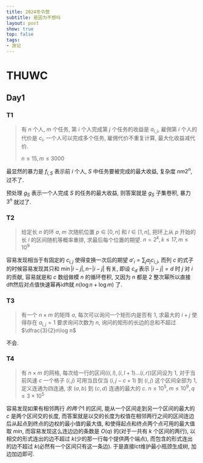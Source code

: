 ```yaml
---
title: 2024冬令营
subtitle: 是因为不想吗
layout: post
show: true
top: false
tags: 
- 游记
---
```


# THUWC 

## Day1

### T1

> 有 $n$ 个人, $m$ 个任务, 第 $i$ 个人完成第 $j$ 个任务的收益是 $a_{i, j}$, 雇佣第 $i$ 个人的代价是 $c_i$, 一个人可以完成多个任务, 雇佣代价不重复计算, 最大化收益减代价.
> 
> $n\le 15, m\le 3000$

最显然的暴力是 $f_{i, S}$ 表示前 $i$ 个人, $S$ 中任务要被完成的最大收益, 复杂度 $nm2^n$, 过不了.

预处理 $g_S$ 表示一个人完成 $S$ 的任务的最大收益, 则答案就是 $g_S$ 子集卷积, 暴力 $3^n$ 就过了.

### T2

> 给定长 $n$ 的环 $a$, $m$ 次随机位置 $p\in [0, n]$ 和 $l\in [1, n]$, 把环上从 $p$ 开始的长 $l$ 的区间随机等概率重排, 求最后每个位置的期望.
> $n=2^k, k\le 17, m\le 10^9$

容易发现相当于有固定的 $c_{i, j}$ 使得变换一次后的期望 $a'_i=\sum_j a_j c_{i, j}$, 而列 $c$ 的式子的时候容易发现其只和 $\min \vert i-j\vert, n-\vert i-j\vert$ 有关, 即设 $c_d$ 表示 $\vert i-j\vert=d$ 时 $j$ 对 $i$ 的贡献, 容易就是和 $c$ 数组做模 $n$ 的循环卷积, 又因为 $n$ 都是 $2$ 整次幂所以直接dft然后对点值快速幂再idft就 $n(\log n+\log m)$ 了.

### T3

> 有一个 $n\times m$ 的矩阵 $a$, 每次可以询问一个矩形内是否有 $1$, 求最大的 $i+j$ 使得存在 $a_{i, j}=1$
> 要求询问次数为 $n$, 询问的矩形的长边的总和不超过 $\dfrac{3}{2}n\log n$

不会.

### T4

> 有 $n\times m$ 的网格, 每次给一行的区间($(i, l), (i, l+1)\ldots (i, r)$)区间设为 $1$, 对于当前风速 $c$ 一个格子 $(i, j)$ 可用当且仅当 $(i, j-c+1)$ 到 $(i, j)$ 这个区间全部为 $1$, 定义连通为四连通, 求 $(a, b)$ 到 $(c, d)$ 连通的最大的 $c$.
> $n\le 10^5, m\le 10^9, q\le 3\times 10^5$

容易发现如果有相邻两行 $的两个1$ 的区间, 能从一个区间走到另一个区间的最大的 $c$ 是两个区间交的长度, 而答案就是以交的长度为权值在相邻两行之间的区间连边后从起点到终点的边权的最小值的最大值, 和使得起点和终点两个点可用的最大值取 $min$, 而容易发现这么连边边的条数是 $O(q)$ 的(对于一共有 $k$ 个区间的两行), 以相交的形式连出的边不超过 $k$(少的那一行每个提供两个端点), 而包含的形式连出的边不超过 $k$(必然有一个区间只有这一条边). 于是直接lct维护最小瓶颈生成树, 加边加边即可.